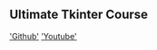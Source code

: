 ## Ultimate Tkinter Course

['Github'](https://github.com/clear-code-projects/tkinter-complete)
['Youtube'](https://www.youtube.com/watch?v=mop6g-c5HEY&t=64095s)